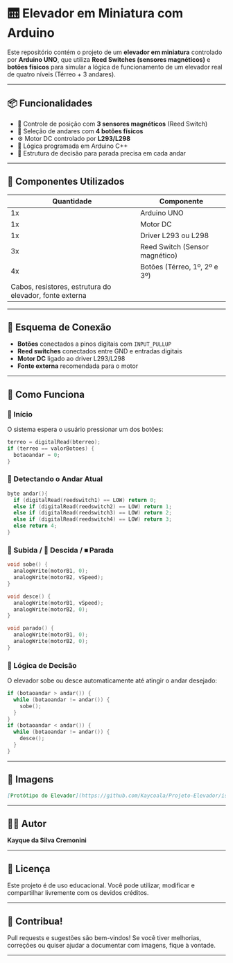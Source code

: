 
# 🛗 Elevador em Miniatura com Arduino

Este repositório contém o projeto de um **elevador em miniatura** controlado por **Arduino UNO**, que utiliza **Reed Switches (sensores magnéticos)** e **botões físicos** para simular a lógica de funcionamento de um elevador real de quatro níveis (Térreo + 3 andares).

---

## 📦 Funcionalidades

- 🧲 Controle de posição com **3 sensores magnéticos** (Reed Switch)
- 🔘 Seleção de andares com **4 botões físicos**
- ⚙️ Motor DC controlado por **L293/L298**
- 🧠 Lógica programada em Arduino C++
- 🚦 Estrutura de decisão para parada precisa em cada andar

---

## 🧰 Componentes Utilizados

| Quantidade | Componente               |
|------------|---------------------------|
| 1x         | Arduino UNO               |
| 1x         | Motor DC                  |
| 1x         | Driver L293 ou L298       |
| 3x         | Reed Switch (Sensor magnético) |
| 4x         | Botões (Térreo, 1º, 2º e 3º) |
| Cabos, resistores, estrutura do elevador, fonte externa |

---

## 🔧 Esquema de Conexão

- **Botões** conectados a pinos digitais com `INPUT_PULLUP`
- **Reed switches** conectados entre GND e entradas digitais
- **Motor DC** ligado ao driver L293/L298
- **Fonte externa** recomendada para o motor

---

## 🧠 Como Funciona

### 🏁 Início

O sistema espera o usuário pressionar um dos botões:

```cpp
terreo = digitalRead(bterreo);
if (terreo == valorBotoes) {
  botaoandar = 0;
}
```

### 🧲 Detectando o Andar Atual

```cpp
byte andar(){
  if (digitalRead(reedswitch1) == LOW) return 0;
  else if (digitalRead(reedswitch2) == LOW) return 1;
  else if (digitalRead(reedswitch3) == LOW) return 2;
  else if (digitalRead(reedswitch4) == LOW) return 3;
  else return 4;
}
```

### 🔼 Subida / 🔽 Descida / ⏹ Parada

```cpp
void sobe() {
  analogWrite(motorB1, 0);
  analogWrite(motorB2, vSpeed);
}

void desce() {
  analogWrite(motorB1, vSpeed);
  analogWrite(motorB2, 0);
}

void parado() {
  analogWrite(motorB1, 0);
  analogWrite(motorB2, 0);
}
```

### 🚦 Lógica de Decisão

O elevador sobe ou desce automaticamente até atingir o andar desejado:

```cpp
if (botaoandar > andar()) {
  while (botaoandar != andar()) {
    sobe();
  }
}
if (botaoandar < andar()) {
  while (botaoandar != andar()) {
    desce();
  }
}
```

---



## 📸 Imagens 


```markdown
[Protótipo do Elevador](https://github.com/Kaycoala/Projeto-Elevador/issues/1#issue-3194097474)
```

---

## 👨‍💻 Autor

**Kayque da Silva Cremonini**

---

## 🪪 Licença

Este projeto é de uso educacional. Você pode utilizar, modificar e compartilhar livremente com os devidos créditos.

---

## 🌟 Contribua!

Pull requests e sugestões são bem-vindos! Se você tiver melhorias, correções ou quiser ajudar a documentar com imagens, fique à vontade.

---
